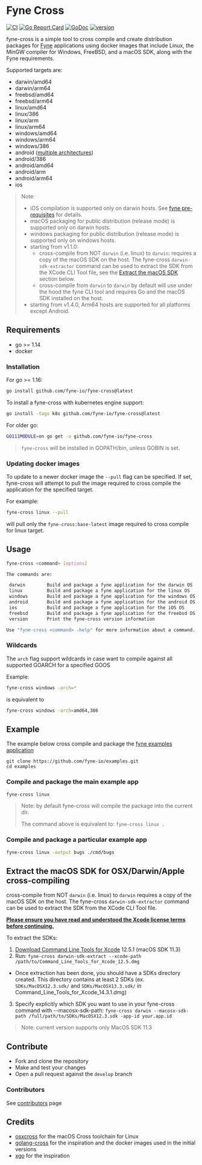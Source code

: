 # Fyne Cross

[![CI](https://github.com/fyne-io/fyne-cross/workflows/CI/badge.svg)](https://github.com/fyne-io/fyne-cross/actions?query=workflow%3ACI) [![Go Report Card](https://goreportcard.com/badge/github.com/fyne-io/fyne-cross)](https://goreportcard.com/report/github.com/fyne-io/fyne-cross) [![GoDoc](https://godoc.org/github.com/fyne-io/fyne-cross?status.svg)](http://godoc.org/github.com/fyne-io/fyne-cross) [![version](https://img.shields.io/github/v/tag/fyne-io/fyne-cross?label=version)]()

fyne-cross is a simple tool to cross compile and create distribution packages
for [Fyne](https://fyne.io) applications using docker images that include Linux,
the MinGW compiler for Windows, FreeBSD, and a macOS SDK, along with the Fyne
requirements.

Supported targets are:

- darwin/amd64
- darwin/arm64
- freebsd/amd64
- freebsd/arm64
- linux/amd64
- linux/386
- linux/arm
- linux/arm64
- windows/amd64
- windows/arm64
- windows/386
- android ([multiple architectures](https://developer.android.com/ndk/guides/abis))
- android/386
- android/amd64
- android/arm
- android/arm64
- ios

> Note:
>
> - iOS compilation is supported only on darwin hosts. See [fyne pre-requisites](https://developer.fyne.io/started/#prerequisites) for details.
> - macOS packaging for public distribution (release mode) is supported only on darwin hosts.
> - windows packaging for public distribution (release mode) is supported only on windows hosts.
> - starting from v1.1.0:
>   - cross-compile from NOT `darwin` (i.e. linux) to `darwin`: requires a copy of the macOS SDK on the host. The fyne-cross `darwin-sdk-extractor` command can be used to extract the SDK from the XCode CLI Tool file, see the [Extract the macOS SDK](#extract_macos_sdk) section below.
>   - cross-compile from `darwin` to `darwin` by default will use under the hood the fyne CLI tool and requires Go and the macOS SDK installed on the host.
> - starting from v1.4.0, Arm64 hosts are supported for all platforms except Android.

## Requirements

- go >= 1.14
- docker

### Installation

For go >= 1.16:

```sh
go install github.com/fyne-io/fyne-cross@latest
```

To install a fyne-cross with kubernetes engine support:

```sh
go install -tags k8s github.com/fyne-io/fyne-cross@latest
```

For older go:

```sh
GO111MODULE=on go get -u github.com/fyne-io/fyne-cross
```

> `fyne-cross` will be installed in GOPATH/bin, unless GOBIN is set.

### Updating docker images

To update to a newer docker image the `--pull` flag can be specified.
If set, fyne-cross will attempt to pull the image required to cross compile the application for the specified target.

For example:

```sh
fyne-cross linux --pull
```

will pull only the `fyne-cross:base-latest` image required to cross compile for linux target.

## Usage

```sh
fyne-cross <command> [options]

The commands are:

 darwin        Build and package a fyne application for the darwin OS
 linux         Build and package a fyne application for the linux OS
 windows       Build and package a fyne application for the windows OS
 android       Build and package a fyne application for the android OS
 ios           Build and package a fyne application for the iOS OS
 freebsd       Build and package a fyne application for the freebsd OS
 version       Print the fyne-cross version information

Use "fyne-cross <command> -help" for more information about a command.
```

### Wildcards

The `arch` flag support wildcards in case want to compile against all supported GOARCH for a specified GOOS

Example:

```sh
fyne-cross windows -arch=*
```

is equivalent to

```sh
fyne-cross windows -arch=amd64,386
```

## Example

The example below cross compile and package the [fyne examples application](https://github.com/fyne-io/examples)

```
git clone https://github.com/fyne-io/examples.git
cd examples
```

### Compile and package the main example app

```sh
fyne-cross linux
```

> Note: by default fyne-cross will compile the package into the current dir.
>
> The command above is equivalent to: `fyne-cross linux .`

### Compile and package a particular example app

```sh
fyne-cross linux -output bugs ./cmd/bugs
```

## <a name="extract_macos_sdk"></a>Extract the macOS SDK for OSX/Darwin/Apple cross-compiling

cross-compile from NOT `darwin` (i.e. linux) to `darwin` requires a copy of the macOS SDK on the host.
The fyne-cross `darwin-sdk-extractor` command can be used to extract the SDK from the XCode CLI Tool file.

**[Please ensure you have read and understood the Xcode license
   terms before continuing.](https://www.apple.com/legal/sla/docs/xcode.pdf)**

To extract the SDKs:

1. [Download Command Line Tools for Xcode](https://developer.apple.com/download/all/?q=Command%20Line%20Tools) 12.5.1 (macOS SDK 11.3)
2. Run: `fyne-cross darwin-sdk-extract --xcode-path /path/to/Command_Line_Tools_for_Xcode_12.5.dmg`

- Once extraction has been done, you should have a SDKs directory created. This directory contains at least 2 SDKs (ex. `SDKs/MacOSX12.3.sdk/` and `SDKs/MacOSX13.3.sdk/` in Command_Line_Tools_for_Xcode_14.3.1.dmg)

3. Specify explicitly which SDK you want to use in your fyne-cross command with --macosx-sdk-path: `fyne-cross darwin --macosx-sdk-path /full/path/to/SDKs/MacOSX12.3.sdk -app-id your.app.id`

> Note: current version supports only MacOS SDK 11.3

## Contribute

- Fork and clone the repository
- Make and test your changes
- Open a pull request against the `develop` branch

### Contributors

See [contributors](https://github.com/fyne-io/fyne-cross/graphs/contributors) page

## Credits

- [osxcross](https://github.com/tpoechtrager/osxcross) for the macOS Cross toolchain for Linux
- [golang-cross](https://github.com/docker/golang-cross) for the inspiration and the docker images used in the initial versions
- [xgo](https://github.com/karalabe/xgo) for the inspiration
